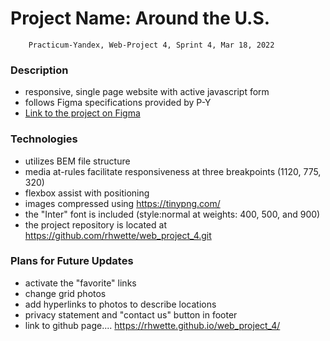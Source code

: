# Project Name: Around the U.S.
        Practicum-Yandex, Web-Project 4, Sprint 4, Mar 18, 2022

### Description

* responsive, single page website with active javascript form   
* follows Figma specifications provided by P-Y  
* [Link to the project on Figma](https://www.figma.com/file/SurN1jaeEQIhuZEDMhmWWf/Sprint-4%3A-Around-The-U.S.-%7C-desktop-%2B-mobile?node-id=0%3A1) 
  
### Technologies

* utilizes BEM file structure  
* media at-rules facilitate responsiveness at three breakpoints
     (1120, 775, 320) 
* flexbox assist with positioning 
* images compressed using https://tinypng.com/
* the "Inter" font is included (style:normal at weights: 400, 500, and 900) 
* the project repository is located at https://github.com/rhwette/web_project_4.git

  
### Plans for Future Updates 

* activate the "favorite" links  
* change grid photos 
* add hyperlinks to photos to describe locations
* privacy statement and "contact us" button in footer
* link to github page....
https://rhwette.github.io/web_project_4/

